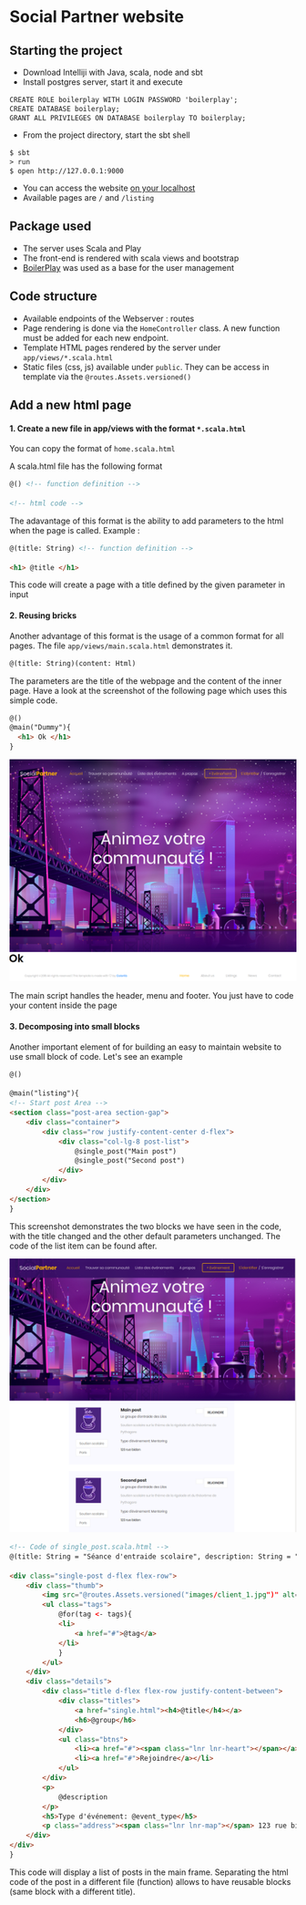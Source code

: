# Social Partner website

## Starting the project 

- Download Intelliji with Java, scala, node and sbt
- Install postgres server, start it and execute 
```
CREATE ROLE boilerplay WITH LOGIN PASSWORD 'boilerplay';
CREATE DATABASE boilerplay;
GRANT ALL PRIVILEGES ON DATABASE boilerplay TO boilerplay;
```
- From the project directory, start the sbt shell 
```
$ sbt
> run
$ open http://127.0.0.1:9000
```
- You can access the website [on your localhost](http://localhost:9000)
- Available pages are `/` and `/listing`

## Package used
- The server uses Scala and Play
- The front-end is rendered with scala views and bootstrap
- [BoilerPlay](https://github.com/KyleU/boilerplay) was used as a base for the user management 

## Code structure
- Available endpoints of the Webserver : routes
- Page rendering is done via the `HomeController` class. A new function must be added for each new endpoint.
- Template HTML pages rendered by the server under `app/views/*.scala.html`
- Static files (css, js) available under `public`. They can be access in template via the `@routes.Assets.versioned()`


## Add a new html page

#### 1. Create a new file in app/views with the format `*.scala.html`
You can copy the format of `home.scala.html`

A scala.html file has the following format
```html
@() <!-- function definition -->

<!-- html code -->

```

The adavantage of this format is the ability to add parameters to the html when the page is called. Example :

```html
@(title: String) <!-- function definition -->

<h1> @title </h1>

```
This code will create a page with a title defined by the given parameter in input


#### 2. Reusing bricks
Another advantage of this format is the usage of a common format for all pages. The file `app/views/main.scala.html` demonstrates it.

```html
@(title: String)(content: Html)
```

The parameters are the title of the webpage and the content of the inner page. Have a look at the screenshot of the following page which uses this simple code.

```html
@()
@main("Dummy"){
  <h1> Ok </h1>
}
```

![Example generated with main usage](doc/img/basic_main.png)

The main script handles the header, menu and footer. You just have to code your content inside the page


#### 3. Decomposing into small blocks
Another important element of for building an easy to maintain website to use small block of code. Let's see an example

```html
@()

@main("listing"){
<!-- Start post Area -->
<section class="post-area section-gap">
    <div class="container">
        <div class="row justify-content-center d-flex">
            <div class="col-lg-8 post-list">
                @single_post("Main post")
                @single_post("Second post")
            </div>
        </div>
    </div>
</section>
}
```

This screenshot demonstrates the two blocks we have seen in the code, with the title changed and the other default parameters unchanged.
The code of the list item can be found after.


![Listing example](doc/img/example_listing.png)


```html
<!-- Code of single_post.scala.html -->
@(title: String = "Séance d'entraide scolaire", description: String = "Soutien scolaire sur le thème de la rigolade et du théorème de Pythagore", group: String = "Le groupe d'entraide des Lilas", tags: Seq[String] = Seq("Soutien scolaire", "Paris"), event_type: String = "Mentoring")

<div class="single-post d-flex flex-row">
    <div class="thumb">
        <img src="@routes.Assets.versioned("images/client_1.jpg")" alt="">
        <ul class="tags">
            @for(tag <- tags){
            <li>
                <a href="#">@tag</a>
            </li>
            }
        </ul>
    </div>
    <div class="details">
        <div class="title d-flex flex-row justify-content-between">
            <div class="titles">
                <a href="single.html"><h4>@title</h4></a>
                <h6>@group</h6>
            </div>
            <ul class="btns">
                <li><a href="#"><span class="lnr lnr-heart"></span></a></li>
                <li><a href="#">Rejoindre</a></li>
            </ul>
        </div>
        <p>
            @description
        </p>
        <h5>Type d'événement: @event_type</h5>
        <p class="address"><span class="lnr lnr-map"></span> 123 rue bidon</p>
    </div>
</div>
}
```
This code will display a list of posts in the main frame.
Separating the html code of the post in a different file (function) allows to have reusable blocks (same block with a different title).